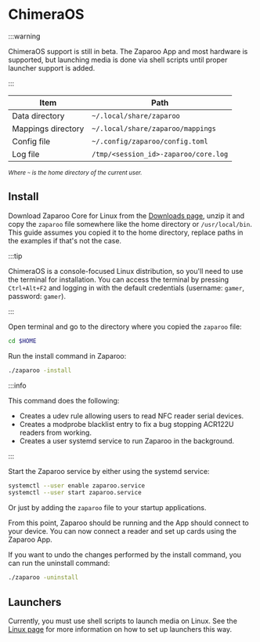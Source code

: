 # ChimeraOS

:::warning

ChimeraOS support is still in beta. The Zaparoo App and most hardware is supported, but launching media is done via shell scripts until proper launcher support is added.

:::

| Item               | Path                                 |
| ------------------ | ------------------------------------ |
| Data directory     | `~/.local/share/zaparoo`             |
| Mappings directory | `~/.local/share/zaparoo/mappings`    |
| Config file        | `~/.config/zaparoo/config.toml`      |
| Log file           | `/tmp/<session_id>-zaparoo/core.log` |

<small>_Where `~` is the home directory of the current user._</small>

## Install

Download Zaparoo Core for Linux from the [Downloads page](/downloads/), unzip it and copy
the `zaparoo` file somewhere like the home directory or `/usr/local/bin`. This guide assumes you copied it to the home directory, replace paths in the examples if that's not the case.

:::tip

ChimeraOS is a console-focused Linux distribution, so you'll need to use the terminal for installation. You can access the terminal by pressing `Ctrl+Alt+F2` and logging in with the default credentials (username: `gamer`, password: `gamer`).

:::

Open terminal and go to the directory where you copied the `zaparoo` file:

```bash
cd $HOME
```

Run the install command in Zaparoo:

```bash
./zaparoo -install
```

:::info

This command does the following:

- Creates a udev rule allowing users to read NFC reader serial devices.
- Creates a modprobe blacklist entry to fix a bug stopping ACR122U readers from working.
- Creates a user systemd service to run Zaparoo in the background.

:::

Start the Zaparoo service by either using the systemd service:

```bash
systemctl --user enable zaparoo.service
systemctl --user start zaparoo.service
```

Or just by adding the `zaparoo` file to your startup applications.

From this point, Zaparoo should be running and the App should connect to your device. You can now connect a reader and set up cards using the Zaparoo App.

If you want to undo the changes performed by the install command, you can run the uninstall command:

```bash
./zaparoo -uninstall
```

## Launchers

Currently, you must use shell scripts to launch media on Linux. See the [Linux page](/platforms/linux/#launchers) for more information on how to set up launchers this way.
